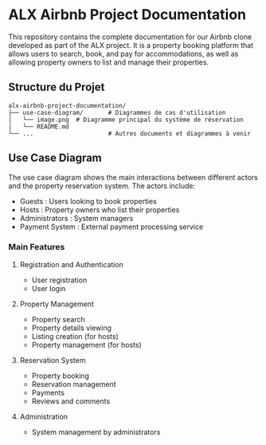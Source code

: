 # ALX Airbnb Project Documentation
This repository contains the complete documentation for our Airbnb clone developed as part of the ALX project. It is a property booking platform that allows users to search, book, and pay for accommodations, as well as allowing property owners to list and manage their properties.

## Structure du Projet

```
alx-airbnb-project-documentation/
├── use-case-diagram/       # Diagrammes de cas d'utilisation
│   └── image.png  # Diagramme principal du système de réservation
|   └── README.md         
└── ...                     # Autres documents et diagrammes à venir
```
## Use Case Diagram
The use case diagram shows the main interactions between different actors and the property reservation system. The actors include:

- Guests : Users looking to book properties
- Hosts : Property owners who list their properties
- Administrators : System managers
- Payment System : External payment processing service
### Main Features
1. Registration and Authentication
   
   - User registration
   - User login
2. Property Management
   
   - Property search
   - Property details viewing
   - Listing creation (for hosts)
   - Property management (for hosts)
3. Reservation System
   
   - Property booking
   - Reservation management
   - Payments
   - Reviews and comments
4. Administration
   
   - System management by administrators